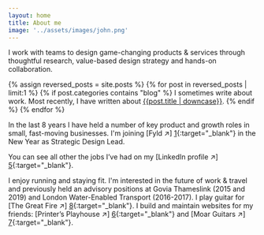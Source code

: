 ```yaml
---
layout: home
title: About me
image: '../assets/images/john.png'
---
```


I work with teams to design game-changing products & services through thoughtful research, value-based design strategy and hands-on collaboration.

{% assign reversed_posts = site.posts %}
{% for post in reversed_posts | limit:1 %}
{% if post.categories contains "blog" %}
I sometimes write about work. Most recently, I have written about <a href="{{ post.url }}">{{post.title | downcase}}</a>.
{% endif %}
{% endfor %}

In the last 8 years I have held a number of key product and growth roles in small, fast-moving businesses. I'm joining [Fyld ↗] [1]{:target="_blank"} in the New Year as Strategic Design Lead. 

You can see all other the jobs I’ve had on my [LinkedIn profile ↗] [5]{:target="_blank"}.


I enjoy running and staying fit. I'm interested in the future of work & travel and previously held an advisory positions at Govia Thameslink (2015 and 2019) and London Water-Enabled Transport (2016-2017). I play guitar for [The Great Fire ↗] [8]{:target="_blank"}. I build and maintain websites for my friends: [Printer’s Playhouse ↗] [6]{:target="_blank"} and [Moar Guitars ↗] [7]{:target="_blank"}.



[1]: https://wegotpop.com 
[2]: https://www.wegotpop.com/pages/uk/production/
[5]: https://www.linkedin.com/in/johnmahaynes/
[6]: https://www.printersplayhouse.co.uk
[7]: https://www.moarguitars.com
[8]: https://www.thegreatfire.co.uk